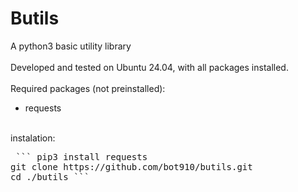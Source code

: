 Butils
======
A python3 basic utility library
<br>
<br>
Developed and tested on Ubuntu 24.04, with all packages installed.
<br>
<br>
Required packages (not preinstalled):
 - requests

<br>
instalation:
<br>
<pre> ``` pip3 install requests
git clone https://github.com/bot910/butils.git
cd ./butils ``` </pre>